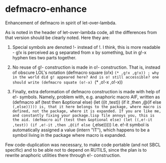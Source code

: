 defmacro-enhance
================

Enhancement of defmacro in spirit of let-over-lambda.

As is noted in the header of let-over-lambda code, all the differences from that
version should be clearly noted.
Here they are:
1. Special symbols are denoted <letter>!-<name> instead of <letter>!<name>. I think, this is more readable -
g!x is perceived as g separated from x by something, but in g!-x hyphen ties two parts together.

2. No reuse of g!- construction is made in o!- construction. That is, instead of obscure LOL's notation
(defmacro square (o!x)
  `(* ,g!x ,g!x)) ; why in the world did g! appeared here? And is o! still accessible?
one should write
(defmacro squate (o!-x)
  `(* ,o!-x ,o!-x))

3. Finally, extra deformation of defmacro construction is made with help of e!- symbols. Namely, problem with,
e.g. anaphoric macro AIF, written as
(defmacro aif (test then &optional else)
  (let ((it ,test))
    (if it
        ,then
        ,@(if else `(,else)))))
is, that it here belongs to the package, where macro is defined, not the package, where it is expanded.
If you are like me, and constantly fixing your package.lisp file annoys you, this is the aid.
(defmacro aif (test then &optional else)
  (let ((,e!-it ,test))
    (if ,e!-it
        ,then
        ,@(if else `(,else)))))
I.e. e!-it symbol is automatically assigned a value (intern "IT"), which happens to be a symbol living in
the package where macro is expanded.

Few code-duplication was necessary, to make code portable (and not SBCL specific) and to be
able not to depend on RUTILS, since the plan is to rewrite anaphoric utilities there through e!- construction.